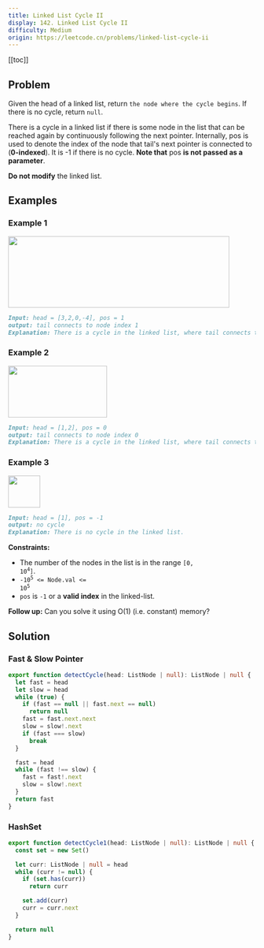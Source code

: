 ```yaml
---
title: Linked List Cycle II
display: 142. Linked List Cycle II
difficulty: Medium
origin: https://leetcode.cn/problems/linked-list-cycle-ii
---
```


[[toc]]

## Problem

Given the head of a linked list, return `the node where the cycle begins`. If there is no cycle, return `null`.

There is a cycle in a linked list if there is some node in the list that can be reached again by continuously following the next pointer. Internally, pos is used to denote the index of the node that tail's next pointer is connected to (**0-indexed**). It is -1 if there is no cycle. **Note that** pos **is not passed as a parameter**.

**Do not modify** the linked list.

## Examples

### Example 1

<img alt="" src="https://assets.leetcode.com/uploads/2018/12/07/circularlinkedlist.png" style="height: 145px; width: 450px;" />

```md
Input: head = [3,2,0,-4], pos = 1
output: tail connects to node index 1
Explanation: There is a cycle in the linked list, where tail connects to the second node.
```

### Example 2

<img alt="" src="https://assets.leetcode.com/uploads/2018/12/07/circularlinkedlist_test2.png" style="height: 105px; width: 201px;" />

```md
Input: head = [1,2], pos = 0
output: tail connects to node index 0
Explanation: There is a cycle in the linked list, where tail connects to the first node.
```

### Example 3

<img alt="" src="https://assets.leetcode.com/uploads/2018/12/07/circularlinkedlist_test3.png" style="height: 65px; width: 65px;" />

```md
Input: head = [1], pos = -1
output: no cycle
Explanation: There is no cycle in the linked list.
```

**Constraints:**

- The number of the nodes in the list is in the range <code>[0, 10<sup>4</sup>]</code>.
- <code>-10<sup>5</sup> <= Node.val <= 10<sup>5</sup></code>
- `pos` is `-1` or a **valid index** in the linked-list.

**Follow up:** Can you solve it using O(1) (i.e. constant) memory?

## Solution

### Fast & Slow Pointer

```ts
export function detectCycle(head: ListNode | null): ListNode | null {
  let fast = head
  let slow = head
  while (true) {
    if (fast == null || fast.next == null)
      return null
    fast = fast.next.next
    slow = slow!.next
    if (fast === slow)
      break
  }

  fast = head
  while (fast !== slow) {
    fast = fast!.next
    slow = slow!.next
  }
  return fast
}
```

### HashSet

```ts
export function detectCycle1(head: ListNode | null): ListNode | null {
  const set = new Set()

  let curr: ListNode | null = head
  while (curr != null) {
    if (set.has(curr))
      return curr

    set.add(curr)
    curr = curr.next
  }

  return null
}
```

